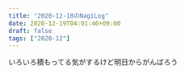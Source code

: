 ```yaml
---
title: "2020-12-18のNagiLog"
date: 2020-12-19T04:01:46+09:00
draft: false
tags: ["2020-12"]
---
```


いろいろ積もってる気がするけど明日からがんばろう

